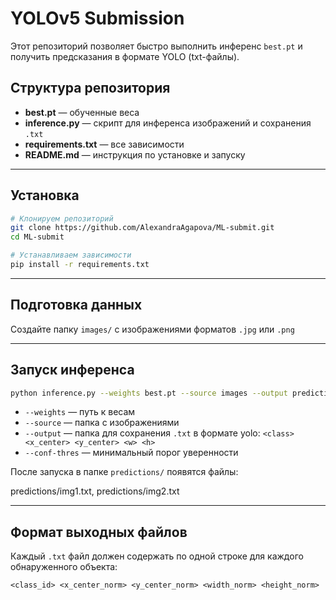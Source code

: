 # YOLOv5 Submission

Этот репозиторий позволяет быстро выполнить инференс `best.pt` и получить предсказания в формате YOLO (txt-файлы).

## Структура репозитория

- **best.pt** — обученные веса
- **inference.py** — скрипт для инференса изображений и сохранения `.txt`
- **requirements.txt** — все зависимости
- **README.md** — инструкция по установке и запуску

---

## Установка

```bash
# Клонируем репозиторий
git clone https://github.com/AlexandraAgapova/ML-submit.git
cd ML-submit

# Устанавливаем зависимости
pip install -r requirements.txt
```  

---

## Подготовка данных

Создайте папку `images/` с изображениями форматов `.jpg` или `.png`

---

## Запуск инференса

```bash
python inference.py --weights best.pt --source images --output predictions --conf-thres 0.50
```

- `--weights` — путь к весам
- `--source` — папка с изображениями
- `--output` — папка для сохранения `.txt` в формате yolo: `<class> <x_center> <y_center> <w> <h>`
- `--conf-thres` — минимальный порог уверенности

После запуска в папке `predictions/` появятся файлы:

predictions/img1.txt, predictions/img2.txt

---

## Формат выходных файлов

Каждый `.txt` файл должен содержать по одной строке для каждого обнаруженного объекта:

```
<class_id> <x_center_norm> <y_center_norm> <width_norm> <height_norm>
```
